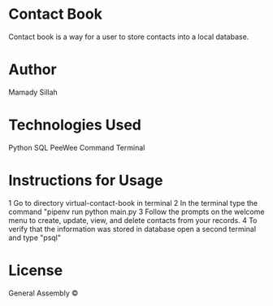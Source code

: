 # Contact Book
Contact book is a way for a user to store contacts into a local database.

# Author
Mamady Sillah 

# Technologies Used
Python
SQL
PeeWee Command Terminal

# Instructions for Usage
  1 Go to directory virtual-contact-book in terminal 
  2 In the terminal type the command "pipenv run python main.py
  3 Follow the prompts on the welcome menu to create, update,
    view, and delete contacts from your records. 
  4 To verify that the information was stored in database open a second terminal and type "psql"
# License
General Assembly ©    

